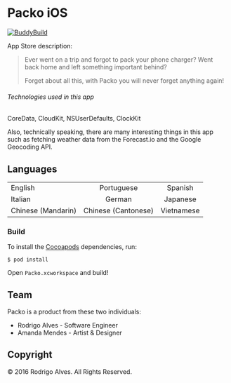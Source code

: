 # Packo iOS

[![BuddyBuild](https://dashboard.buddybuild.com/api/statusImage?appID=56c557093cca6401008cda1d&branch=master&build=latest)](https://dashboard.buddybuild.com/apps/56c557093cca6401008cda1d/build/latest)

App Store description:

> Ever went on a trip and forgot to pack your phone charger? Went back home and left something important behind?
>
> Forget about all this, with Packo you will never forget anything again!

###### Technologies used in this app

CoreData, CloudKit, NSUserDefaults, ClockKit

Also, technically speaking, there are many interesting things in this app such as fetching weather data from the Forecast.io and the Google Geocoding API.

## Languages

|                      |                      |                      |
| -------------------- |:--------------------:|:--------------------:|
| English              | Portuguese           | Spanish              |
| Italian              | German               | Japanese             |
| Chinese (Mandarin)   | Chinese (Cantonese)  | Vietnamese           |

### Build

To install the [Cocoapods] dependencies, run:

`$ pod install`

Open `Packo.xcworkspace` and build!

## Team

Packo is a product from these two individuals:

* Rodrigo Alves - Software Engineer
* Amanda Mendes - Artist & Designer

## Copyright

&copy; 2016 Rodrigo Alves. All Rights Reserved.

[Cocoapods]: http://cocoapods.org
[CloudKit]: https://developer.apple.com/icloud/documentation/cloudkit-storage
[FontAwesome.swift]: https://github.com/thii/FontAwesome.swift

